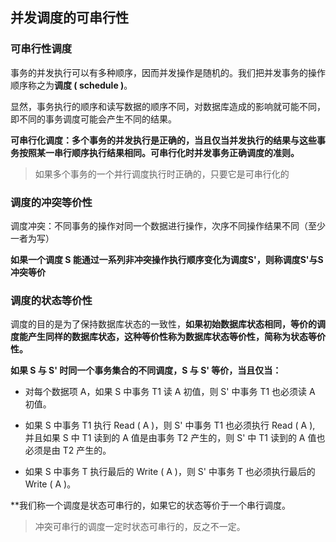 ## 并发调度的可串行性

### 可串行性调度

事务的并发执行可以有多种顺序，因而并发操作是随机的。我们把并发事务的操作顺序称之为**调度 ( schedule )**。

显然，事务执行的顺序和读写数据的顺序不同，对数据库造成的影响就可能不同，即不同的事务调度可能会产生不同的结果。

**可串行化调度：多个事务的并发执行是正确的，当且仅当并发执行的结果与这些事务按照某一串行顺序执行结果相同。可串行化时并发事务正确调度的准则。**

> 如果多个事务的一个并行调度执行时正确的，只要它是可串行化的

### 调度的冲突等价性

调度冲突：不同事务的操作对同一个数据进行操作，次序不同操作结果不同（至少一者为写）

**如果一个调度 S 能通过一系列非冲突操作执行顺序变化为调度S'，则称调度S'与S冲突等价**

### 调度的状态等价性

调度的目的是为了保持数据库状态的一致性，**如果初始数据库状态相同，等价的调度能产生同样的数据库状态，这种等价性称为数据库状态等价性，简称为状态等价性。**

**如果 S 与 S' 时同一个事务集合的不同调度，S 与 S' 等价，当且仅当：**

+ 对每个数据项 A，如果 S 中事务 T1 读 A 初值，则 S' 中事务 T1 也必须读 A 初值。

+ 如果 S 中事务 T1 执行 Read ( A )，则 S' 中事务 T1 也必须执行 Read ( A ), 并且如果 S 中 T1 读到的 A 值是由事务 T2 产生的，则 S' 中 T1 读到的 A 值也必须是由 T2 产生的。

+ 如果 S 中事务 T 执行最后的 Write ( A )，则 S' 中事务 T 也必须执行最后的 Write ( A )。

**我们称一个调度是状态可串行的，如果它的状态等价于一个串行调度。

> 冲突可串行的调度一定时状态可串行的，反之不一定。


